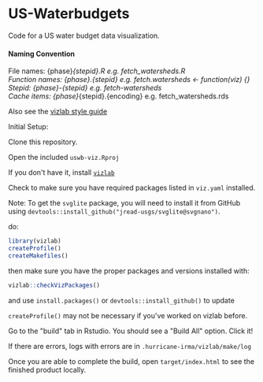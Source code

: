 # US-Waterbudgets

Code for a US water budget data visualization.

#### Naming Convention
File names: {phase}_{stepid}.R e.g. fetch_watersheds.R  
Function names: {phase}.{stepid} e.g. fetch.watersheds <- function(viz) {}  
Stepid: {phase}-{stepid} e.g. fetch-watersheds  
Cache items: {phase}_{stepid}.{encoding} e.g. fetch_watersheds.rds  

Also see the [vizlab style guide](https://github.com/USGS-VIZLAB/vizlab/wiki/Style-guide)

Initial Setup:

Clone this repository.

Open the included `uswb-viz.Rproj`

If you don't have it, install [`vizlab`](https://github.com/USGS-VIZLAB/vizlab)

Check to make sure you have required packages listed in `viz.yaml` installed.  

Note: To get the `svglite` package, you will need to install it from GitHub using `devtools::install_github("jread-usgs/svglite@svgnano")`.

do:
```r
library(vizlab)
createProfile()
createMakefiles()
```

then make sure you have the proper packages and versions installed with:
```r
vizlab::checkVizPackages()
```
and use `install.packages()` or `devtools::install_github()` to update

`createProfile()` may not be necessary if you've worked on vizlab before.

Go to the "build" tab in Rstudio. You should see a "Build All" option. Click it!

If there are errors, logs with errors are in `.hurricane-irma/vizlab/make/log`

Once you are able to complete the build, open `target/index.html` to see the finished product locally.
